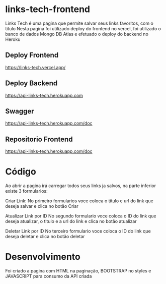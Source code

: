 # links-tech-frontend

Links Tech é uma pagina que permite salvar seus links favoritos, com o titulo
Nesta pagina foi utilizado deploy do frontend no vercel, foi utilizado o banco de dados Mongo DB Atlas e efetuado o deploy do backend no Heroku

## Deploy Frontend

https://links-tech.vercel.app/

## Deploy Backend

https://api-links-tech.herokuapp.com

## Swagger

https://api-links-tech.herokuapp.com/doc

## Repositorio Frontend

https://api-links-tech.herokuapp.com/doc

# Código

Ao abrir a pagina irá carregar todos seus links ja salvos, na parte inferior existe 3 formularios:

Criar Link:
No primeiro formularios voce coloca o titulo e url do link que deseja salvar e clica no botão Criar

Atualizar Link por ID
No segundo formulario voce coloca o ID do link que deseja atualizar, o titulo e a url do link e clica no botão atualizar

Deletar Link por ID
No terceiro formulario voce coloca o ID do link que deseja deletar e clica no botão deletar

# Desenvolvimento

Foi criado a pagina com HTML na paginação, BOOTSTRAP no styles e JAVASCRIPT para consumo da API criada
